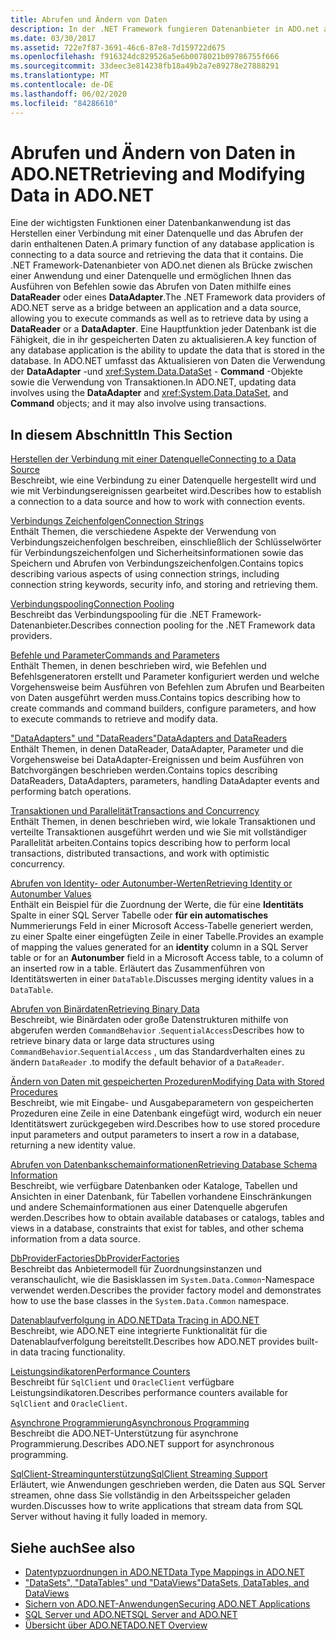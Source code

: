```yaml
---
title: Abrufen und Ändern von Daten
description: In der .NET Framework fungieren Datenanbieter in ADO.net als Brücke zwischen einer Anwendung und einer Datenquelle, um Daten zu lesen und zu aktualisieren.
ms.date: 03/30/2017
ms.assetid: 722e7f87-3691-46c6-87e8-7d159722d675
ms.openlocfilehash: f916324dc829526a5e6b0078021b09786755f666
ms.sourcegitcommit: 33deec3e814238fb18a49b2a7e89278e27888291
ms.translationtype: MT
ms.contentlocale: de-DE
ms.lasthandoff: 06/02/2020
ms.locfileid: "84286610"
---
```

# <a name="retrieving-and-modifying-data-in-adonet"></a><span data-ttu-id="79287-103">Abrufen und Ändern von Daten in ADO.NET</span><span class="sxs-lookup"><span data-stu-id="79287-103">Retrieving and Modifying Data in ADO.NET</span></span>
<span data-ttu-id="79287-104">Eine der wichtigsten Funktionen einer Datenbankanwendung ist das Herstellen einer Verbindung mit einer Datenquelle und das Abrufen der darin enthaltenen Daten.</span><span class="sxs-lookup"><span data-stu-id="79287-104">A primary function of any database application is connecting to a data source and retrieving the data that it contains.</span></span> <span data-ttu-id="79287-105">Die .NET Framework-Datenanbieter von ADO.net dienen als Brücke zwischen einer Anwendung und einer Datenquelle und ermöglichen Ihnen das Ausführen von Befehlen sowie das Abrufen von Daten mithilfe eines **DataReader** oder eines **DataAdapter**.</span><span class="sxs-lookup"><span data-stu-id="79287-105">The .NET Framework data providers of ADO.NET serve as a bridge between an application and a data source, allowing you to execute commands as well as to retrieve data by using a **DataReader** or a **DataAdapter**.</span></span> <span data-ttu-id="79287-106">Eine Hauptfunktion jeder Datenbank ist die Fähigkeit, die in ihr gespeicherten Daten zu aktualisieren.</span><span class="sxs-lookup"><span data-stu-id="79287-106">A key function of any database application is the ability to update the data that is stored in the database.</span></span> <span data-ttu-id="79287-107">In ADO.NET umfasst das Aktualisieren von Daten die Verwendung der **DataAdapter** -und <xref:System.Data.DataSet> - **Command** -Objekte sowie die Verwendung von Transaktionen.</span><span class="sxs-lookup"><span data-stu-id="79287-107">In ADO.NET, updating data involves using the **DataAdapter** and <xref:System.Data.DataSet>, and **Command** objects; and it may also involve using transactions.</span></span>  
  
## <a name="in-this-section"></a><span data-ttu-id="79287-108">In diesem Abschnitt</span><span class="sxs-lookup"><span data-stu-id="79287-108">In This Section</span></span>  
 [<span data-ttu-id="79287-109">Herstellen der Verbindung mit einer Datenquelle</span><span class="sxs-lookup"><span data-stu-id="79287-109">Connecting to a Data Source</span></span>](connecting-to-a-data-source.md)  
 <span data-ttu-id="79287-110">Beschreibt, wie eine Verbindung zu einer Datenquelle hergestellt wird und wie mit Verbindungsereignissen gearbeitet wird.</span><span class="sxs-lookup"><span data-stu-id="79287-110">Describes how to establish a connection to a data source and how to work with connection events.</span></span>  
  
 [<span data-ttu-id="79287-111">Verbindungs Zeichenfolgen</span><span class="sxs-lookup"><span data-stu-id="79287-111">Connection Strings</span></span>](connection-strings.md)  
 <span data-ttu-id="79287-112">Enthält Themen, die verschiedene Aspekte der Verwendung von Verbindungszeichenfolgen beschreiben, einschließlich der Schlüsselwörter für Verbindungszeichenfolgen und Sicherheitsinformationen sowie das Speichern und Abrufen von Verbindungszeichenfolgen.</span><span class="sxs-lookup"><span data-stu-id="79287-112">Contains topics describing various aspects of using connection strings, including connection string keywords, security info, and storing and retrieving them.</span></span>  
  
 [<span data-ttu-id="79287-113">Verbindungspooling</span><span class="sxs-lookup"><span data-stu-id="79287-113">Connection Pooling</span></span>](connection-pooling.md)  
 <span data-ttu-id="79287-114">Beschreibt das Verbindungspooling für die .NET Framework-Datenanbieter.</span><span class="sxs-lookup"><span data-stu-id="79287-114">Describes connection pooling for the .NET Framework data providers.</span></span>  
  
 [<span data-ttu-id="79287-115">Befehle und Parameter</span><span class="sxs-lookup"><span data-stu-id="79287-115">Commands and Parameters</span></span>](commands-and-parameters.md)  
 <span data-ttu-id="79287-116">Enthält Themen, in denen beschrieben wird, wie Befehlen und Befehlsgeneratoren erstellt und Parameter konfiguriert werden und welche Vorgehensweise beim Ausführen von Befehlen zum Abrufen und Bearbeiten von Daten ausgeführt werden muss.</span><span class="sxs-lookup"><span data-stu-id="79287-116">Contains topics describing how to create commands and command builders, configure parameters, and how to execute commands to retrieve and modify data.</span></span>  
  
 [<span data-ttu-id="79287-117">"DataAdapters" und "DataReaders"</span><span class="sxs-lookup"><span data-stu-id="79287-117">DataAdapters and DataReaders</span></span>](dataadapters-and-datareaders.md)  
 <span data-ttu-id="79287-118">Enthält Themen, in denen DataReader, DataAdapter, Parameter und die Vorgehensweise bei DataAdapter-Ereignissen und beim Ausführen von Batchvorgängen beschrieben werden.</span><span class="sxs-lookup"><span data-stu-id="79287-118">Contains topics describing DataReaders, DataAdapters, parameters, handling DataAdapter events and performing batch operations.</span></span>  
  
 [<span data-ttu-id="79287-119">Transaktionen und Parallelität</span><span class="sxs-lookup"><span data-stu-id="79287-119">Transactions and Concurrency</span></span>](transactions-and-concurrency.md)  
 <span data-ttu-id="79287-120">Enthält Themen, in denen beschrieben wird, wie lokale Transaktionen und verteilte Transaktionen ausgeführt werden und wie Sie mit vollständiger Parallelität arbeiten.</span><span class="sxs-lookup"><span data-stu-id="79287-120">Contains topics describing how to perform local transactions, distributed transactions, and work with optimistic concurrency.</span></span>  
  
 [<span data-ttu-id="79287-121">Abrufen von Identity- oder Autonumber-Werten</span><span class="sxs-lookup"><span data-stu-id="79287-121">Retrieving Identity or Autonumber Values</span></span>](retrieving-identity-or-autonumber-values.md)  
 <span data-ttu-id="79287-122">Enthält ein Beispiel für die Zuordnung der Werte, die für eine **Identitäts** Spalte in einer SQL Server Tabelle oder **für ein automatisches** Nummerierungs Feld in einer Microsoft Access-Tabelle generiert werden, zu einer Spalte einer eingefügten Zeile in einer Tabelle.</span><span class="sxs-lookup"><span data-stu-id="79287-122">Provides an example of mapping the values generated for an **identity** column in a SQL Server table or for an **Autonumber** field in a Microsoft Access table, to a column of an inserted row in a table.</span></span> <span data-ttu-id="79287-123">Erläutert das Zusammenführen von Identitätswerten in einer `DataTable`.</span><span class="sxs-lookup"><span data-stu-id="79287-123">Discusses merging identity values in a `DataTable`.</span></span>  
  
 [<span data-ttu-id="79287-124">Abrufen von Binärdaten</span><span class="sxs-lookup"><span data-stu-id="79287-124">Retrieving Binary Data</span></span>](retrieving-binary-data.md)  
 <span data-ttu-id="79287-125">Beschreibt, wie Binärdaten oder große Datenstrukturen mithilfe von abgerufen werden `CommandBehavior` .`SequentialAccess`</span><span class="sxs-lookup"><span data-stu-id="79287-125">Describes how to retrieve binary data or large data structures using `CommandBehavior`.`SequentialAccess`</span></span> <span data-ttu-id="79287-126">, um das Standardverhalten eines zu ändern `DataReader` .</span><span class="sxs-lookup"><span data-stu-id="79287-126">to modify the default behavior of a `DataReader`.</span></span>  
  
 [<span data-ttu-id="79287-127">Ändern von Daten mit gespeicherten Prozeduren</span><span class="sxs-lookup"><span data-stu-id="79287-127">Modifying Data with Stored Procedures</span></span>](modifying-data-with-stored-procedures.md)  
 <span data-ttu-id="79287-128">Beschreibt, wie mit Eingabe- und Ausgabeparametern von gespeicherten Prozeduren eine Zeile in eine Datenbank eingefügt wird, wodurch ein neuer Identitätswert zurückgegeben wird.</span><span class="sxs-lookup"><span data-stu-id="79287-128">Describes how to use stored procedure input parameters and output parameters to insert a row in a database, returning a new identity value.</span></span>  
  
 [<span data-ttu-id="79287-129">Abrufen von Datenbankschemainformationen</span><span class="sxs-lookup"><span data-stu-id="79287-129">Retrieving Database Schema Information</span></span>](retrieving-database-schema-information.md)  
 <span data-ttu-id="79287-130">Beschreibt, wie verfügbare Datenbanken oder Kataloge, Tabellen und Ansichten in einer Datenbank, für Tabellen vorhandene Einschränkungen und andere Schemainformationen aus einer Datenquelle abgerufen werden.</span><span class="sxs-lookup"><span data-stu-id="79287-130">Describes how to obtain available databases or catalogs, tables and views in a database, constraints that exist for tables, and other schema information from a data source.</span></span>  
  
 [<span data-ttu-id="79287-131">DbProviderFactories</span><span class="sxs-lookup"><span data-stu-id="79287-131">DbProviderFactories</span></span>](dbproviderfactories.md)  
 <span data-ttu-id="79287-132">Beschreibt das Anbietermodell für Zuordnungsinstanzen und veranschaulicht, wie die Basisklassen im `System.Data.Common`-Namespace verwendet werden.</span><span class="sxs-lookup"><span data-stu-id="79287-132">Describes the provider factory model and demonstrates how to use the base classes in the `System.Data.Common` namespace.</span></span>  
  
 [<span data-ttu-id="79287-133">Datenablaufverfolgung in ADO.NET</span><span class="sxs-lookup"><span data-stu-id="79287-133">Data Tracing in ADO.NET</span></span>](data-tracing.md)  
 <span data-ttu-id="79287-134">Beschreibt, wie ADO.NET eine integrierte Funktionalität für die Datenablaufverfolgung bereitstellt.</span><span class="sxs-lookup"><span data-stu-id="79287-134">Describes how ADO.NET provides built-in data tracing functionality.</span></span>  
  
 [<span data-ttu-id="79287-135">Leistungsindikatoren</span><span class="sxs-lookup"><span data-stu-id="79287-135">Performance Counters</span></span>](performance-counters.md)  
 <span data-ttu-id="79287-136">Beschreibt für `SqlClient` und `OracleClient` verfügbare Leistungsindikatoren.</span><span class="sxs-lookup"><span data-stu-id="79287-136">Describes performance counters available for `SqlClient` and `OracleClient`.</span></span>  
  
 [<span data-ttu-id="79287-137">Asynchrone Programmierung</span><span class="sxs-lookup"><span data-stu-id="79287-137">Asynchronous Programming</span></span>](asynchronous-programming.md)  
 <span data-ttu-id="79287-138">Beschreibt die ADO.NET-Unterstützung für asynchrone Programmierung.</span><span class="sxs-lookup"><span data-stu-id="79287-138">Describes ADO.NET support for asynchronous programming.</span></span>  
  
 [<span data-ttu-id="79287-139">SqlClient-Streamingunterstützung</span><span class="sxs-lookup"><span data-stu-id="79287-139">SqlClient Streaming Support</span></span>](sqlclient-streaming-support.md)  
 <span data-ttu-id="79287-140">Erläutert, wie Anwendungen geschrieben werden, die Daten aus SQL Server streamen, ohne dass Sie vollständig in den Arbeitsspeicher geladen wurden.</span><span class="sxs-lookup"><span data-stu-id="79287-140">Discusses how to write applications that stream data from SQL Server without having it fully loaded in memory.</span></span>  
  
## <a name="see-also"></a><span data-ttu-id="79287-141">Siehe auch</span><span class="sxs-lookup"><span data-stu-id="79287-141">See also</span></span>

- [<span data-ttu-id="79287-142">Datentypzuordnungen in ADO.NET</span><span class="sxs-lookup"><span data-stu-id="79287-142">Data Type Mappings in ADO.NET</span></span>](data-type-mappings-in-ado-net.md)
- [<span data-ttu-id="79287-143">"DataSets", "DataTables" und "DataViews"</span><span class="sxs-lookup"><span data-stu-id="79287-143">DataSets, DataTables, and DataViews</span></span>](./dataset-datatable-dataview/index.md)
- [<span data-ttu-id="79287-144">Sichern von ADO.NET-Anwendungen</span><span class="sxs-lookup"><span data-stu-id="79287-144">Securing ADO.NET Applications</span></span>](securing-ado-net-applications.md)
- [<span data-ttu-id="79287-145">SQL Server und ADO.NET</span><span class="sxs-lookup"><span data-stu-id="79287-145">SQL Server and ADO.NET</span></span>](./sql/index.md)
- [<span data-ttu-id="79287-146">Übersicht über ADO.NET</span><span class="sxs-lookup"><span data-stu-id="79287-146">ADO.NET Overview</span></span>](ado-net-overview.md)
